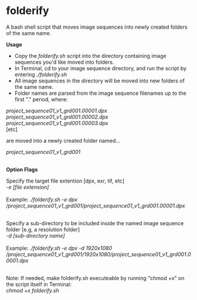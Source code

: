 # folderify
A bash shell script that moves image sequences into newly created folders of the same name.

**Usage**
- Copy the *folderify.sh* script into the directory containing image sequences you'd like moved into folders.<br/>
- In Terminal, cd to your image sequence directory, and run the script by entering *./folderify.sh*
- All image sequences in the directory will be moved into new folders of the same name.
- Folder names are parsed from the image sequence filenames up to the first "." period, where:

*project_sequence01_v1_grd001.00001.dpx*<br/>
*project_sequence01_v1_grd001.00002.dpx*<br/>
*project_sequence01_v1_grd001.00003.dpx*<br/>
[etc]

are moved into a newly created folder named... 

*project_sequence01_v1_grd001*<br/><br/>

**Option Flags**

Specify the target file extention [dpx, exr, tif, etc]<br/>
*-e [file extension]*<br/><br/>
Example: *./folderify.sh -e dpx*
*/project_sequence01_v1_grd001/project_sequence01_v1_grd001.00001.dpx*<br/><br/>

Specify a sub-directory to be included inside the named image sequence folder [e.g, a resolution folder]<br/>
*-d [sub-directory name]*<br/><br/>
Example: *./folderify.sh -e dpx -d 1920x1080*<br/>
*/project_sequence01_v1_grd001/1920x1080/project_sequence01_v1_grd001.00001.dpx*<br/><br/>


Note: If needed, make folderify.sh executeable by running "chmod +x" on the script itself in Terminal:<br/>
*chmod +x folderify.sh* 